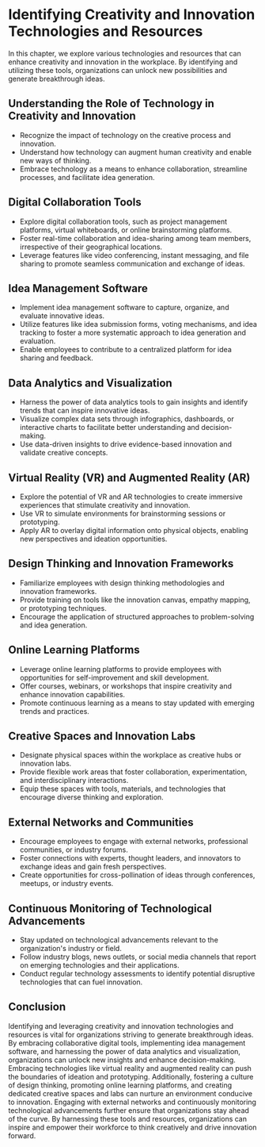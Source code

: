 Identifying Creativity and Innovation Technologies and Resources
=========================================================================

In this chapter, we explore various technologies and resources that can enhance creativity and innovation in the workplace. By identifying and utilizing these tools, organizations can unlock new possibilities and generate breakthrough ideas.

Understanding the Role of Technology in Creativity and Innovation
-----------------------------------------------------------------

* Recognize the impact of technology on the creative process and innovation.
* Understand how technology can augment human creativity and enable new ways of thinking.
* Embrace technology as a means to enhance collaboration, streamline processes, and facilitate idea generation.

Digital Collaboration Tools
---------------------------

* Explore digital collaboration tools, such as project management platforms, virtual whiteboards, or online brainstorming platforms.
* Foster real-time collaboration and idea-sharing among team members, irrespective of their geographical locations.
* Leverage features like video conferencing, instant messaging, and file sharing to promote seamless communication and exchange of ideas.

Idea Management Software
------------------------

* Implement idea management software to capture, organize, and evaluate innovative ideas.
* Utilize features like idea submission forms, voting mechanisms, and idea tracking to foster a more systematic approach to idea generation and evaluation.
* Enable employees to contribute to a centralized platform for idea sharing and feedback.

Data Analytics and Visualization
--------------------------------

* Harness the power of data analytics tools to gain insights and identify trends that can inspire innovative ideas.
* Visualize complex data sets through infographics, dashboards, or interactive charts to facilitate better understanding and decision-making.
* Use data-driven insights to drive evidence-based innovation and validate creative concepts.

Virtual Reality (VR) and Augmented Reality (AR)
-----------------------------------------------

* Explore the potential of VR and AR technologies to create immersive experiences that stimulate creativity and innovation.
* Use VR to simulate environments for brainstorming sessions or prototyping.
* Apply AR to overlay digital information onto physical objects, enabling new perspectives and ideation opportunities.

Design Thinking and Innovation Frameworks
-----------------------------------------

* Familiarize employees with design thinking methodologies and innovation frameworks.
* Provide training on tools like the innovation canvas, empathy mapping, or prototyping techniques.
* Encourage the application of structured approaches to problem-solving and idea generation.

Online Learning Platforms
-------------------------

* Leverage online learning platforms to provide employees with opportunities for self-improvement and skill development.
* Offer courses, webinars, or workshops that inspire creativity and enhance innovation capabilities.
* Promote continuous learning as a means to stay updated with emerging trends and practices.

Creative Spaces and Innovation Labs
-----------------------------------

* Designate physical spaces within the workplace as creative hubs or innovation labs.
* Provide flexible work areas that foster collaboration, experimentation, and interdisciplinary interactions.
* Equip these spaces with tools, materials, and technologies that encourage diverse thinking and exploration.

External Networks and Communities
---------------------------------

* Encourage employees to engage with external networks, professional communities, or industry forums.
* Foster connections with experts, thought leaders, and innovators to exchange ideas and gain fresh perspectives.
* Create opportunities for cross-pollination of ideas through conferences, meetups, or industry events.

Continuous Monitoring of Technological Advancements
---------------------------------------------------

* Stay updated on technological advancements relevant to the organization's industry or field.
* Follow industry blogs, news outlets, or social media channels that report on emerging technologies and their applications.
* Conduct regular technology assessments to identify potential disruptive technologies that can fuel innovation.

Conclusion
----------

Identifying and leveraging creativity and innovation technologies and resources is vital for organizations striving to generate breakthrough ideas. By embracing collaborative digital tools, implementing idea management software, and harnessing the power of data analytics and visualization, organizations can unlock new insights and enhance decision-making. Embracing technologies like virtual reality and augmented reality can push the boundaries of ideation and prototyping. Additionally, fostering a culture of design thinking, promoting online learning platforms, and creating dedicated creative spaces and labs can nurture an environment conducive to innovation. Engaging with external networks and continuously monitoring technological advancements further ensure that organizations stay ahead of the curve. By harnessing these tools and resources, organizations can inspire and empower their workforce to think creatively and drive innovation forward.

